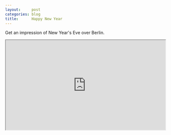 ```yaml
---
layout:     post
categories: blog
title:      Happy New Year
---
```


Get an impression of New Year's Eve over Berlin.

<iframe 
    src="http://player.vimeo.com/video/34466025?title=0&amp;byline=0&amp;portrait=0&amp;color=c5c533" 
    width="520" 
    height="293" 
    webkitAllowFullScreen="true"
    mozallowfullscreen="true"
    allowFullScreen="true">
</iframe>

